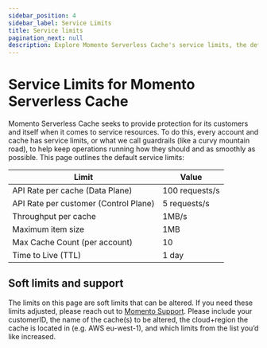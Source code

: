 ```yaml
---
sidebar_position: 4
sidebar_label: Service Limits
title: Service limits
pagination_next: null
description: Explore Momento Serverless Cache's service limits, the default values, and how to get them changed if you need.
---
```


# Service Limits for Momento Serverless Cache

Momento Serverless Cache seeks to provide protection for its customers and itself when it comes to service resources. To do this, every account and cache has service limits, or what we call guardrails (like a curvy mountain road), to help keep operations running how they should and as smoothly as possible. This page outlines the default service limits:

| Limit                                 | Value    |
|---------------------------------------|----------|
| API Rate per cache (Data Plane)       | 100 requests/s |
| API Rate per customer (Control Plane) | 5 requests/s   |
| Throughput per cache                  | 1MB/s    |
| Maximum item size                     | 1MB      |
| Max Cache Count (per account)         | 10       |
| Time to Live (TTL)                    | 1 day    |

## Soft limits and support
The limits on this page are soft limits that can be altered. If you need these limits adjusted, please reach out to [Momento Support](mailto:support@momentohq.com). Please include your customerID, the name of the cache(s) to be altered, the cloud+region the cache is located in (e.g. AWS eu-west-1), and which limits from the list you’d like increased.